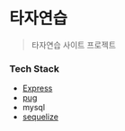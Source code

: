# 타자연습
> 타자연습 사이트 프로젝트

### Tech Stack
- [Express](https://expressjs.com/ko/)
- [pug](https://pugjs.org/api/getting-started.html)
- mysql
- [sequelize](https://sequelize.org/)